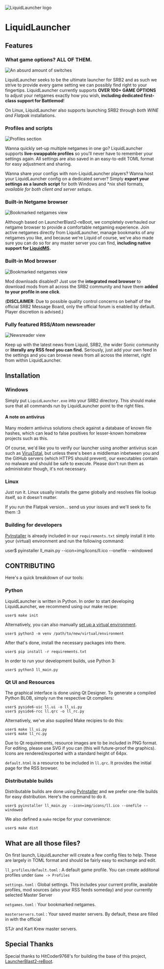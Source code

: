 ![LiquidLauncher logo](img/liquidlauncher.svg)

LiquidLauncher
==============

Features
--------

### What game options? ALL OF THEM.

![An absurd amount of switches](img/scr_options.png)

LiquidLauncher seeks to be the ultimate launcher for SRB2 and as such we
strive to provide every game setting we can possibly find right to your
fingertips. LiquidLauncher currently supports **OVER 100+ GAME OPTIONS** to
adjust your netgames exactly how you wish,
**including dedicated first-class support for Battlemod**!

On Linux, LiquidLauncher also supports launching SRB2 through *both WINE and
Flatpak* installations.

### Profiles and scripts

![Profiles section](img/scr_profiles.png)

Wanna quickly set-up multiple netgames in one go? LiquidLauncher supports
**live-swappable profiles** so you'll never have to remember your settings
again. All settings are also saved in an easy-to-edit TOML format for easy
adjustment and sharing.

Wanna share your configs with non-LiquidLauncher players? Wanna host your
LiquidLauncher config on a dedicated server?  Simply **export your settings
as a launch script** for both Windows and \*nix shell formats, *available
for both client and server setups*.


### Built-in Netgame browser

![Bookmarked netgames view](img/scr_masterserver.png)

Although based on LauncherBlast2-reBoot, we completely overhauled our
netgame browser to provide a comfortable netgaming experience. Join active
netgames directly from LiquidLauncher, manage bookmarks of any netgames you
like, and because we're Liquid of course, we've also made sure you can do
so for any master server you can find, **including native support for [LiquidMS].**

[LiquidMS]: <https://github.com/zibonbadi/liquidms>

### Built-in Mod browser

![Bookmarked netgames view](img/scr_modbrowser.png)

Mod downloads disabled? Just use the **integrated mod browser**
to download mods from all across the SRB2 community and have them **added
to your profile in one click**.

(**DISCLAIMER**: Due to possible quality control concerns on behalf of the
official SRB2 Message Board, only the official forum is enabled by default.
Player discretion is advised.)

### Fully featured RSS/Atom newsreader

![Newsreader view](img/scr_news.png)

Keep up with the latest news from Liquid, SRB2, the wider Sonic community
or **literally any RSS feed you can find.** Seriously, just add your own
feed in the settings and you can browse news from all across the internet,
right from within LiquidLauncher.


Installation
------------

### Windows

Simply put `LiquidLauncher.exe` into your SRB2 directory. This should make sure
that all commands run by LiquidLauncher point to the right files.

#### A note on antivirus

Many modern antivirus solutions check against a database of known file
hashes, which can lead to false positives for lesser-known homebrew
projects such as this.

Of course, we'd like you to verify our launcher using another antivirus
scan such as [VirusTotal], but unless there's been a middleman inbetween
you and the GitHub servers (which HTTPS should prevent), our executables
contain no malware and should be safe to execute. Please don't run them as
administrator though, it's not necessary.

[VirusTotal]: <https://www.virustotal.com>

### Linux

Just run it. Linux usually installs the game globally and resolves file lookup
itself, so it doesn't matter.

If you run the Flatpak version... send us your issues and we'll seek to fix
them :3

### Building for developers

[PyInstaller] is already included in our `requirements.txt` simply install it
into your (virtual) environment and run the following command:

[PyInstaller]: <https://pypi.org/project/pyinstaller/>

   user$ pyinstaller ll_main.py --icon=img/icons/ll.ico --onefile --windowed


CONTRIBUTING
------------

Here's a quick breakdown of our tools:

### Python

LiquidLauncher is written in Python. In order to start developing
LiquidLauncher, we recommend using our make recipe:

    user$ make init

Alternatively, you can also manually [set up a virtual environment][PyVEnv].

[PyVEnv]: <https://docs.python.org/3/library/venv.html>

    user$ python3 -m venv /path/to/new/virtual/environment

After that's done, install the necessary packages into there.

    user$ pip install -r requirements.txt

In order to run your development builds, use Python 3:

    user$ python3 ll_main.py


### Qt UI and Resources

The graphical interface is done using Qt Designer. To generate a compiled
Python BLOB, simply run the respective Qt compilers:

    user$ pyside6-uic ll.ui -o ll_ui.py
    user$ pyside6-rcc ll.qrc -o ll_rc.py

Alternatively, we've also supplied Make recipies to do this:

    user$ make ll_ui.py
    user$ make ll_rc.py

Due to Qt requirements, resource images are to be included in PNG format.
For editing, please use SVG if you can (this will future-proof the graphics).  
Icons are rendered/exported with a standard height of 64px.

`default.html` is a resource to be included in `ll.qrc`. It provides the
initial page for the RSS browser.


### Distributable builds

Distributable builds are done using [PyInstaller] and we prefer one-file
builds for easy distribution. Here's the command to do it.

    user$ pyinstaller ll_main.py --icon=img/icons/ll.ico --onefile --windowed

We also defined a `make` recipe for your convenience:

    user$ make dist



What are all those files?
-------------------------

On first launch, LiquidLauncher will create a few config files to help. These
are largely in TOML format and should be fairly easy to exchange and edit.

`ll_profiles/default.toml`
: A default game profile. You can create additonal profiles under `Game -> Profiles`

`settings.toml`
: Global settings. This includes your current profile, available profiles, mod
sources (also your RSS feeds someday) and your currently selected Master Server

`netgames.toml`
: Your bookmarked netgames.

`masterservers.toml`
: Your saved master servers. By default, these are filled in with the official

  STJr and Kart Krew master servers.


Special Thanks
--------------

Special thanks to HitCoder9768's for building the base of this project,
[LauncherBlast2-reBoot](https://github.com/HitCoder9768/LauncherBlast2-reBoot).
